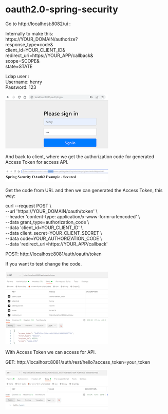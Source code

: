 # oauth2.0-spring-security

Go to http://localhost:8082/ui : </br>

Internally to make this:  </br>
https://YOUR_DOMAIN/authorize? </br>
    response_type=code& </br>
    client_id=YOUR_CLIENT_ID& </br>
    redirect_uri=https://YOUR_APP/callback& </br>
    scope=SCOPE& </br>
    state=STATE </br>

Ldap user : </br>
Username: henry </br>
Password: 123 </br>

![alt text](https://github.com/HenryXiloj/oauth2.0-spring-security/blob/master/oauth1.PNG?raw=true)


And back to client, where we get the authorization code for generated Access Token for access API. </br>

![alt text](https://github.com/HenryXiloj/oauth2.0-spring-security/blob/master/oauth2.PNG?raw=true)

Get the code from URL and then we can generated the Access Token, this way: </br>

curl --request POST \ </br>
  --url 'https://YOUR_DOMAIN/oauth/token' \ </br>
  --header 'content-type: application/x-www-form-urlencoded' \ </br>
  --data grant_type=authorization_code \ </br>
  --data 'client_id=YOUR_CLIENT_ID' \  </br>
  --data client_secret=YOUR_CLIENT_SECRET \ </br>
  --data code=YOUR_AUTHORIZATION_CODE \ </br>
  --data 'redirect_uri=https://YOUR_APP/callback' </br>
  
POST: http://localhost:8081/auth/oauth/token </br>

If you want to test change the code. </br>

![alt text](https://github.com/HenryXiloj/oauth2.0-spring-security/blob/master/oauth3.PNG?raw=true)

With Access Token we can access for API. </br>

GET: http://localhost:8081/auth/rest/hello?access_token=your_token </br>

![alt text](https://github.com/HenryXiloj/oauth2.0-spring-security/blob/master/oauth4.PNG?raw=true)
 
